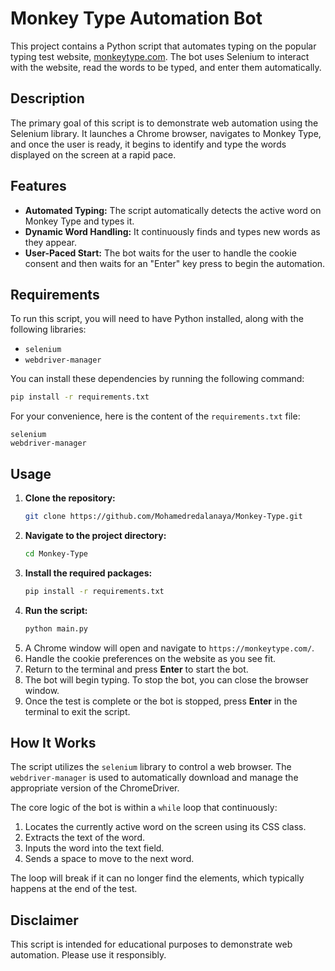
# Monkey Type Automation Bot

This project contains a Python script that automates typing on the popular typing test website, [monkeytype.com](https://monkeytype.com/). The bot uses Selenium to interact with the website, read the words to be typed, and enter them automatically.

## Description

The primary goal of this script is to demonstrate web automation using the Selenium library. It launches a Chrome browser, navigates to Monkey Type, and once the user is ready, it begins to identify and type the words displayed on the screen at a rapid pace.

## Features

  * **Automated Typing:** The script automatically detects the active word on Monkey Type and types it.
  * **Dynamic Word Handling:** It continuously finds and types new words as they appear.
  * **User-Paced Start:** The bot waits for the user to handle the cookie consent and then waits for an "Enter" key press to begin the automation.

## Requirements

To run this script, you will need to have Python installed, along with the following libraries:

  * `selenium`
  * `webdriver-manager`

You can install these dependencies by running the following command:

```bash
pip install -r requirements.txt
```

For your convenience, here is the content of the `requirements.txt` file:

```
selenium
webdriver-manager
```

## Usage

1.  **Clone the repository:**
    ```bash
    git clone https://github.com/Mohamedredalanaya/Monkey-Type.git
    ```
2.  **Navigate to the project directory:**
    ```bash
    cd Monkey-Type
    ```
3.  **Install the required packages:**
    ```bash
    pip install -r requirements.txt
    ```
4.  **Run the script:**
    ```bash
    python main.py
    ```
5.  A Chrome window will open and navigate to `https://monkeytype.com/`.
6.  Handle the cookie preferences on the website as you see fit.
7.  Return to the terminal and press **Enter** to start the bot.
8.  The bot will begin typing. To stop the bot, you can close the browser window.
9.  Once the test is complete or the bot is stopped, press **Enter** in the terminal to exit the script.

## How It Works

The script utilizes the `selenium` library to control a web browser. The `webdriver-manager` is used to automatically download and manage the appropriate version of the ChromeDriver.

The core logic of the bot is within a `while` loop that continuously:

1.  Locates the currently active word on the screen using its CSS class.
2.  Extracts the text of the word.
3.  Inputs the word into the text field.
4.  Sends a space to move to the next word.

The loop will break if it can no longer find the elements, which typically happens at the end of the test.

## Disclaimer

This script is intended for educational purposes to demonstrate web automation. Please use it responsibly.
